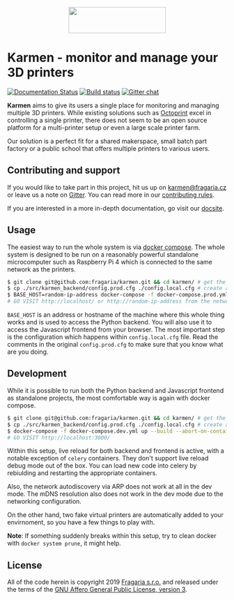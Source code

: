 <p align="center">
  <img width="223" height="60" src="https://raw.githubusercontent.com/fragaria/karmen/master/web/src/logo.svg?sanitize=true">
</p>

# Karmen - monitor and manage your 3D printers

[![Documentation Status](https://readthedocs.org/projects/karmen/badge/?version=latest)](https://karmen.readthedocs.io/en/latest/?badge=latest)
[![Build status](https://api.travis-ci.com/fragaria/karmen.svg?branch=master)](https://travis-ci.com/fragaria/karmen)
[![Gitter chat](https://badges.gitter.im/fragaria/karmen.png)](https://gitter.im/fragaria/karmen)


**Karmen** aims to give its users a single place for monitoring
and managing multiple 3D printers. While existing solutions
such as [Octoprint](https://octoprint.org) excel in controlling
a single printer, there does not seem to be an open source platform
for a multi-printer setup or even a large scale printer farm.

Our solution is a perfect fit for a shared makerspace, small batch
part factory or a public school that offers multiple printers to various
users.

<TODO screenshot>

## Contributing and support

If you would like to take part in this project, hit us up on karmen@fragaria.cz
or leave us a note on [Gitter](https://gitter.im/fragaria/karmen). You can read
more in our [contributing rules](./CONTRIBUTING.md).

If you are interested in a more in-depth documentation, go visit our [docsite](https://karmen.readthedocs.io).

## Usage

The easiest way to run the whole system is via [docker compose](https://docs.docker.com/compose/).
The whole system is designed to be run on a reasonably powerful standalone microcomputer such as Raspberry Pi 4
which is connected to the same network as the printers.

```sh
$ git clone git@github.com:fragaria/karmen.git && cd karmen/ # get the repo
$ cp ./src/karmen_backend/config.prod.cfg ./config.local.cfg # create a local configuration and change at least the SECRET_KEY
$ BASE_HOST=random-ip-address docker-compose -f docker-compose.prod.yml up --abort-on-container-exit # start the containers
# GO VISIT http://localhost/ or http://random-ip-address from the network
```

`BASE_HOST` is an address or hostname of the machine where this whole thing works and is used to access the Python backend.
You will also use it to access the Javascript frontend from your browser. The most important step is the configuration
which happens within `config.local.cfg` file. Read the comments in the original `config.prod.cfg` to make sure that you
know what are you doing.

## Development

While it is possible to run both the Python backend and Javascript frontend as standalone projects,
the most comfortable way is again with docker compose.

```sh
$ git clone git@github.com:fragaria/karmen.git && cd karmen/ # get the repo
$ cp ./src/karmen_backend/config.prod.cfg ./config.local.cfg # create a local configuration and change at least the SECRET_KEY
$ docker-compose -f docker-compose.dev.yml up --build --abort-on-container-exit
# GO VISIT http://localhost:3000/
```

Within this setup, live reload for both backend and frontend is active, with a notable exception
of `celery` containers. They don't support live reload debug mode out of the box. You can load new code
into celery by rebiulding and restarting the appropriate containers.

Also, the network autodiscovery via ARP does not work at all in the dev mode. The mDNS resolution
also does not work in the dev mode due to the networking configuration.

On the other hand, two fake virtual printers are automatically added to your envirnoment, so you have a few
things to play with.

**Note**: If something suddenly breaks within this setup, try to clean docker with `docker system prune`, it might help.

## License

All of the code herein is copyright 2019 [Fragaria s.r.o.](https://fragaria.cz) and released
under the terms of the [GNU Affero General Public License, version 3](./LICENSE.txt).
